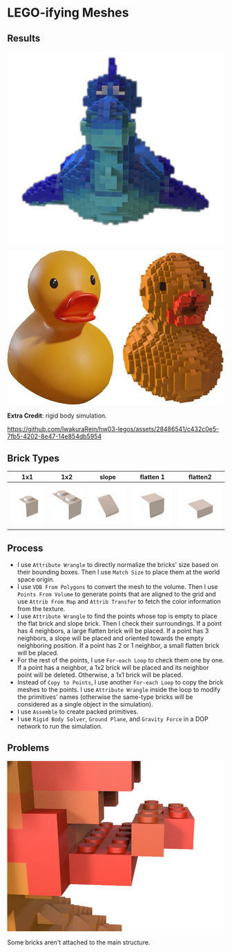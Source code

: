 # LEGO-ifying Meshes

## Results

![](imgs/lego_rubber_toy.png)

![](imgs/lego_ducks.png)

**Extra Credit**: rigid body simulation. 

https://github.com/IwakuraRein/hw03-legos/assets/28486541/c432c0e5-7fb5-4202-8e47-14e854db5954



## Brick Types

| 1x1 | 1x2 | slope | flatten 1 | flatten2  |
|---|---|---|---|---|
| ![](imgs/1x1.png) | ![](imgs/1x2.png) | ![](imgs/slope.png) | ![](imgs/flatten1.png) | ![](imgs/flatten2.png) |

## Process

- I use `Attribute Wrangle` to directly normalize the bricks' size based on their bounding boxes. Then I use `Match Size` to place them at the world space origin.
- I use `VDB From Polygons` to convert the mesh to the volume. Then I use `Points From Volume` to generate points that are aligned to the grid and use `Attrib From Map` and `Attrib Transfer` to fetch the color information from the texture.
- I use `Attribute Wrangle` to find the points whose top is empty to place the flat brick and slope brick. Then I check their surroundings. If a point has 4 neighbors, a large flatten brick will be placed. If a point has 3 neighbors, a slope will be placed and oriented towards the empty neighboring position. If a point has 2 or 1 neighbor, a small flatten brick will be placed.
- For the rest of the points, I use `For-each Loop` to check them one by one. If a point has a neighbor, a 1x2 brick will be placed and its neighbor point will be deleted. Otherwise, a 1x1 brick will be placed.
- Instead of `Copy to Points`, I use another `For-each Loop` to copy the brick meshes to the points. I use `Attribute Wrangle` inside the loop to modify the primitives' names (otherwise the same-type bricks will be considered as a single object in the simulation).
- I use `Assemble` to create packed primitives.
- I use `Rigid Body Solver`, `Ground Plane`, and `Gravity Force` in a DOP network to run the simulation.

## Problems

![](imgs/problem.png)

Some bricks aren't attached to the main structure. 

